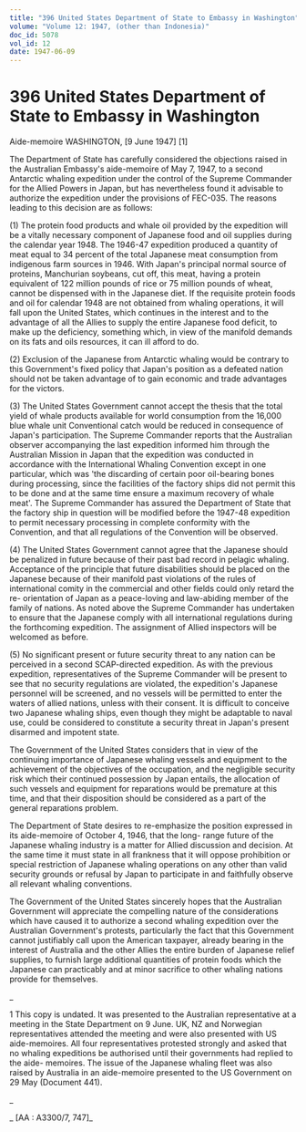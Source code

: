 ```yaml
---
title: "396 United States Department of State to Embassy in Washington"
volume: "Volume 12: 1947, (other than Indonesia)"
doc_id: 5078
vol_id: 12
date: 1947-06-09
---
```


# 396 United States Department of State to Embassy in Washington

Aide-memoire WASHINGTON, [9 June 1947] [1]

The Department of State has carefully considered the objections raised in the Australian Embassy's aide-memoire of May 7, 1947, to a second Antarctic whaling expedition under the control of the Supreme Commander for the Allied Powers in Japan, but has nevertheless found it advisable to authorize the expedition under the provisions of FEC-035. The reasons leading to this decision are as follows:

(1) The protein food products and whale oil provided by the expedition will be a vitally necessary component of Japanese food and oil supplies during the calendar year 1948. The 1946-47 expedition produced a quantity of meat equal to 34 percent of the total Japanese meat consumption from indigenous farm sources in 1946. With Japan's principal normal source of proteins, Manchurian soybeans, cut off, this meat, having a protein equivalent of 122 million pounds of rice or 75 million pounds of wheat, cannot be dispensed with in the Japanese diet. If the requisite protein foods and oil for calendar 1948 are not obtained from whaling operations, it will fall upon the United States, which continues in the interest and to the advantage of all the Allies to supply the entire Japanese food deficit, to make up the deficiency, something which, in view of the manifold demands on its fats and oils resources, it can ill afford to do.

(2) Exclusion of the Japanese from Antarctic whaling would be contrary to this Government's fixed policy that Japan's position as a defeated nation should not be taken advantage of to gain economic and trade advantages for the victors.

(3) The United States Government cannot accept the thesis that the total yield of whale products available for world consumption from the 16,000 blue whale unit Conventional catch would be reduced in consequence of Japan's participation. The Supreme Commander reports that the Australian observer accompanying the last expedition informed him through the Australian Mission in Japan that the expedition was conducted in accordance with the International Whaling Convention except in one particular, which was 'the discarding of certain poor oil-bearing bones during processing, since the facilities of the factory ships did not permit this to be done and at the same time ensure a maximum recovery of whale meat'. The Supreme Commander has assured the Department of State that the factory ship in question will be modified before the 1947-48 expedition to permit necessary processing in complete conformity with the Convention, and that all regulations of the Convention will be observed.

(4) The United States Government cannot agree that the Japanese should be penalized in future because of their past bad record in pelagic whaling. Acceptance of the principle that future disabilities should be placed on the Japanese because of their manifold past violations of the rules of international comity in the commercial and other fields could only retard the re- orientation of Japan as a peace-loving and law-abiding member of the family of nations. As noted above the Supreme Commander has undertaken to ensure that the Japanese comply with all international regulations during the forthcoming expedition. The assignment of Allied inspectors will be welcomed as before.

(5) No significant present or future security threat to any nation can be perceived in a second SCAP-directed expedition. As with the previous expedition, representatives of the Supreme Commander will be present to see that no security regulations are violated, the expedition's Japanese personnel will be screened, and no vessels will be permitted to enter the waters of allied nations, unless with their consent. It is difficult to conceive two Japanese whaling ships, even though they might be adaptable to naval use, could be considered to constitute a security threat in Japan's present disarmed and impotent state.

The Government of the United States considers that in view of the continuing importance of Japanese whaling vessels and equipment to the achievement of the objectives of the occupation, and the negligible security risk which their continued possession by Japan entails, the allocation of such vessels and equipment for reparations would be premature at this time, and that their disposition should be considered as a part of the general reparations problem.

The Department of State desires to re-emphasize the position expressed in its aide-memoire of October 4, 1946, that the long- range future of the Japanese whaling industry is a matter for Allied discussion and decision. At the same time it must state in all frankness that it will oppose prohibition or special restriction of Japanese whaling operations on any other than valid security grounds or refusal by Japan to participate in and faithfully observe all relevant whaling conventions.

The Government of the United States sincerely hopes that the Australian Government will appreciate the compelling nature of the considerations which have caused it to authorize a second whaling expedition over the Australian Government's protests, particularly the fact that this Government cannot justifiably call upon the American taxpayer, already bearing in the interest of Australia and the other Allies the entire burden of Japanese relief supplies, to furnish large additional quantities of protein foods which the Japanese can practicably and at minor sacrifice to other whaling nations provide for themselves.

_

1 This copy is undated. It was presented to the Australian representative at a meeting in the State Department on 9 June. UK, NZ and Norwegian representatives attended the meeting and were also presented with US aide-memoires. All four representatives protested strongly and asked that no whaling expeditions be authorised until their governments had replied to the aide- memoires. The issue of the Japanese whaling fleet was also raised by Australia in an aide-memoire presented to the US Government on 29 May (Document 441).

_

_ [AA : A3300/7, 747]_
